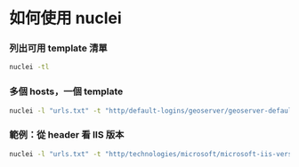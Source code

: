 # 如何使用 nuclei

### 列出可用 template 清單
```sh
nuclei -tl
```

### 多個 hosts，一個 template
```sh
nuclei -l "urls.txt" -t "http/default-logins/geoserver/geoserver-default-login.yaml"
```

### 範例：從 header 看 IIS 版本
```sh
nuclei -l "urls.txt" -t "http/technologies/microsoft/microsoft-iis-version.yaml"
```

